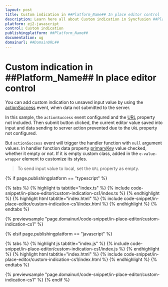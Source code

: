 ```yaml
---
layout: post
title: Custom indication in ##Platform_Name## In place editor control | Syncfusion
description: Learn here all about Custom indication in Syncfusion ##Platform_Name## In place editor control of Syncfusion Essential JS 2 and more.
platform: ej2-javascript
control: Custom indication 
publishingplatform: ##Platform_Name##
documentation: ug
domainurl: ##DomainURL##
---
```


# Custom indication in ##Platform_Name## In place editor control

You can add custom indication to unsaved input value by using the [actionSuccess](../../api/inplace-editor/#actionsuccess) event, when data not submitted to the server.

In this sample, the `actionSuccess` event configured and the [URL](../../api/inplace-editor/#url) property not included. Then submit button clicked, the current editor value saved into input and data sending to server action prevented due to the `URL` property not configured.

But `actionSuccess` event will trigger the handler function with `null` argument values. In handler function data property [primaryKey](../../api/inplace-editor/#primarykey) value checked, whether it empty or not. If it is empty custom class, added in the `e-value-wrapper` element to customize its styles.

> To send input value to local, set the `URL` property as empty.

{% if page.publishingplatform == "typescript" %}

 {% tabs %}
{% highlight ts tabtitle="index.ts" %}
{% include code-snippet/in-place-editor/custom-indication-cs1/index.ts %}
{% endhighlight %}
{% highlight html tabtitle="index.html" %}
{% include code-snippet/in-place-editor/custom-indication-cs1/index.html %}
{% endhighlight %}
{% endtabs %}
        
{% previewsample "page.domainurl/code-snippet/in-place-editor/custom-indication-cs1" %}

{% elsif page.publishingplatform == "javascript" %}

{% tabs %}
{% highlight js tabtitle="index.js" %}
{% include code-snippet/in-place-editor/custom-indication-cs1/index.js %}
{% endhighlight %}
{% highlight html tabtitle="index.html" %}
{% include code-snippet/in-place-editor/custom-indication-cs1/index.html %}
{% endhighlight %}
{% endtabs %}

{% previewsample "page.domainurl/code-snippet/in-place-editor/custom-indication-cs1" %}
{% endif %}